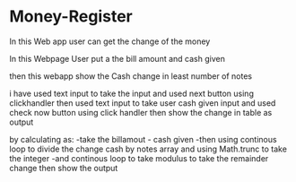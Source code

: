 # Money-Register

In this Web app user can get the change of the money 

In this Webpage User put a the bill amount and cash given 

then this webapp show the Cash change in least number of notes

i have used text input to take the input and used next button using clickhandler
then used text input to take user cash given input and used check now button using click handler
then show the change in table as output 

by calculating as:
-take the billamout - cash given
-then using continous loop to divide the change cash by notes array and using Math.trunc to take the integer
-and continous loop to take modulus to take the remainder change then show the output


